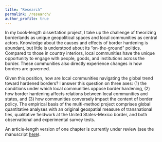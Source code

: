 ```yaml
---
title: "Research"
permalink: /research/
author_profile: true
---
```


In my book-length dissertation project, I take up the challenge of theorizing borderlands as unique geopolitical spaces and local communities as central actors. Knowledge about the causes and effects of border hardening is abundant, but little is understood about its “on-the-ground” politics. Compared to those in country interiors, local communities have the unique opportunity to engage with people, goods, and institutions across the border. These communities also directly experience changes in how borders are governed. 

Given this position, how are local communities navigating the global trend toward hardened borders? I answer this question on three axes: (1) the conditions under which local communities oppose border hardening, (2) how border hardening affects relations between local communities and states, and (3) how communities conversely impact the content of border policy. The empirical basis of the multi-method project comprises global quantitative analyses with an original geospatial measure of transnational ties, qualitative fieldwork at the United States–Mexico border, and both observational and experimental survey tests.

An article-length version of one chapter is currently under review (see the manuscript [here](/working_papers/)). 

